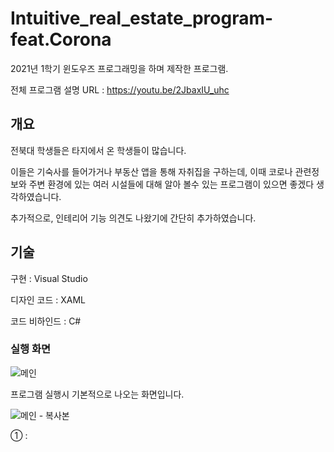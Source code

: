 # Intuitive_real_estate_program-feat.Corona

2021년 1학기 윈도우즈 프로그래밍을 하며 제작한 프로그램.

전체 프로그램 설명 URL : https://youtu.be/2JbaxIU_uhc

## 개요
전북대 학생들은 타지에서 온 학생들이 많습니다. 

이들은 기숙사를 들어가거나 부동산 앱을 통해 자취집을 구하는데, 이때 코로나 관련정보와 주변 환경에 있는 여러 시설들에 대해 알아 볼수 있는 프로그램이 있으면 좋겠다 생각하였습니다.

추가적으로, 인테리어 기능 의견도 나왔기에 간단히 추가하였습니다.

## 기술
구현 : Visual Studio

디자인 코드 : XAML

코드 비하인드 : C#

### 실행 화면
![메인](https://user-images.githubusercontent.com/101550112/161671994-b0e94f98-4e37-455f-af92-4700bc6e07d5.png)

프로그램 실행시 기본적으로 나오는 화면입니다.

![메인 - 복사본](https://user-images.githubusercontent.com/101550112/161672465-403e763d-3fd1-4276-befe-4b48137b7e84.png)


① : 

